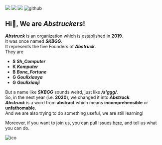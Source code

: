 ![](https://komarev.com/ghpvc/?username=Abstruck-Studio&color=f1948a) [![][Official-website-ima]][Official-website] [![][MCMOD-ima]][MCMOD] ![github]
## Hi👋, We are __*Abstruckers*__!

__*Abstruck*__ is an organization which is established in __2019__.  
It was once named __*SKBGG*__.  
It represents the five Founders of __*Abstruck*__.  
They are  

* **S**    __*Sh_Computer*__
* **K**    __*Komputer*__
* **B**    __*Bone_Fortune*__
* **G**    __*Goulixiaoya*__
* **G**    __*Goulixiaoji*__  

But a name like __*SKBGG*__ sounds weird, just like __*\/s'ggg\/*__.  
So, in the next year (i.e. __2020__), we changed it into __*Abstruck*__.  
__*Abstruck*__ is a word from __abstract__ which means __incomprehensible__ or __unfathomable__.  
And we are also trying to do something useful, we are still learning!  
  
Moreover, if you want to join us, you can pull issues [here](https://github.com/Abstruck-Studio/.github/issues), and tell us what you can do.

![ico](https://avatars.githubusercontent.com/u/99525714?s=400&u=468cd6da0b3f2c2c2d738c554c1fdc6861610b71&v=4)


[MCMOD-ima]:https://img.shields.io/badge/MCMOD-Abstruck-green
[MCMOD]:https://www.mcmod.cn/author/25485.html
[Official-website-ima]:https://img.shields.io/badge/OFFICIAL%20WEBSITE-Abstruck-red
[Official-website]:http://Abstruck-Studio.github.io
[github]:https://img.shields.io/github/followers/Abstruck-Studio?label=Follow&style=social
